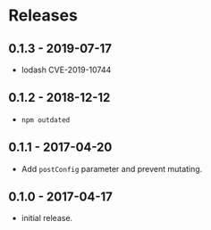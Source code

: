 # Releases

## 0.1.3 - 2019-07-17

- lodash CVE-2019-10744

## 0.1.2 - 2018-12-12

- `npm outdated`

## 0.1.1 - 2017-04-20

- Add `postConfig` parameter and prevent mutating.

## 0.1.0 - 2017-04-17

- initial release.
